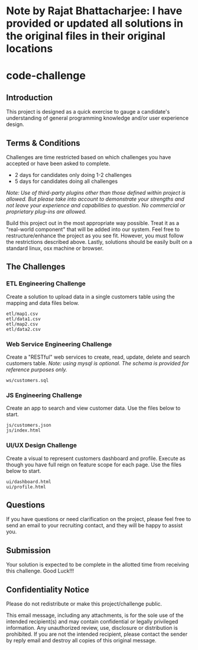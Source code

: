 # Note by Rajat Bhattacharjee: I have provided or updated all solutions in the original files in their original locations

# code-challenge

## Introduction

This project is designed as a quick exercise to gauge a candidate's
understanding of general programming knowledge and/or user experience design.

## Terms & Conditions

Challenges are time restricted based on which challenges you have accepted or
have been asked to complete.

- 2 days for candidates only doing 1-2 challenges
- 5 days for candidates doing all challenges

*Note: Use of third-party plugins other than those defined within project
is allowed. But please take into account to demonstrate your strengths and
not leave your experience and capabilities to question. No commercial or
proprietary plug-ins are allowed.*

Build this project out in the most appropriate way possible.  Treat it as a
"real-world component" that will be added into our system.  Feel free to
restructure/enhance the project as you see fit. However, you must follow the
restrictions described above. Lastly, solutions should be easily built on
a standard linux, osx machine or browser.

## The Challenges

### ETL Engineering Challenge

Create a solution to upload data in a single customers table using the mapping
and data files below.

```
etl/map1.csv
etl/data1.csv
etl/map2.csv
etl/data2.csv
```

### Web Service Engineering Challenge

Create a "RESTful" web services to create, read, update, delete and search
customers table. *Note: using mysql is optional. The schema is provided for
reference purposes only.*

```
ws/customers.sql
```

### JS Engineering Challenge

Create an app to search and view customer data. Use the files below to start.

```
js/customers.json
js/index.html
```

### UI/UX Design Challenge

Create a visual to represent customers dashboard and profile. Execute as though you have full reign on feature scope for each page. Use the files below to start.

```
ui/dashboard.html
ui/profile.html
```

## Questions

If you have questions or need clarification on the project, please feel
free to send an email to your recruiting contact, and they will be happy
to assist you.

## Submission

Your solution is expected to be complete in the allotted time from receiving
this challenge. Good Luck!!!

Confidentiality Notice
------------------------------------------------------------------------------

Please do not redistribute or make this project/challenge public.

This email message, including any attachments, is for the sole use of the
intended recipient(s) and may contain confidential or legally privileged
information.  Any unauthorized review, use, disclosure or distribution is
prohibited.  If you are not the intended recipient, please contact the sender
by reply email and destroy all copies of this original message.
